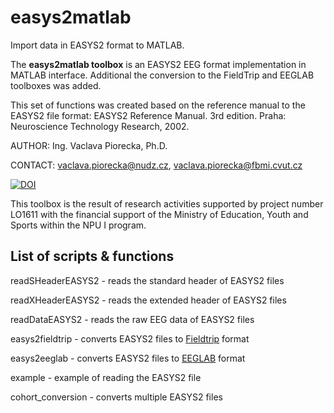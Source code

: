 # easys2matlab
Import data in EASYS2 format to MATLAB.

The **easys2matlab toolbox**  is an EASYS2 EEG format implementation in MATLAB interface. Additional the conversion to the FieldTrip and EEGLAB toolboxes was added.

This set of functions was created based on the reference manual to the EASYS2 file format: EASYS2 Reference Manual. 3rd edition. Praha: Neuroscience Technology Research, 2002.

AUTHOR:   Ing. Vaclava Piorecka, Ph.D.

CONTACT:  vaclava.piorecka@nudz.cz, vaclava.piorecka@fbmi.cvut.cz

[![DOI](https://zenodo.org/badge/154281824.svg)](https://zenodo.org/badge/latestdoi/154281824)

This toolbox is the result of research activities supported by project number LO1611 with the financial support of the Ministry of Education, Youth and Sports within the NPU I program.

## List of scripts & functions
readSHeaderEASYS2   - reads the standard header of EASYS2 files

readXHeaderEASYS2   - reads the extended header of EASYS2 files

readDataEASYS2      - reads the raw EEG data of EASYS2 files

easys2fieldtrip     - converts EASYS2 files to [Fieldtrip](http://www.fieldtriptoolbox.org/start) format

easys2eeglab        - converts EASYS2 files to [EEGLAB](https://sccn.ucsd.edu/wiki/EEGLAB) format

example             - example of reading the EASYS2 file

cohort_conversion   - converts multiple EASYS2 files
